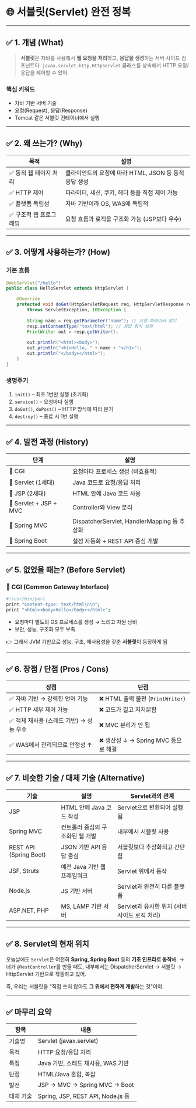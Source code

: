 # 🌐 서블릿(Servlet) 완전 정복

---

## ✅ 1. 개념 (What)

> **서블릿**은 자바를 사용해서 **웹 요청을 처리**하고, **응답을 생성**하는 서버 사이드 컴포넌트다.
> `javax.servlet.http.HttpServlet` 클래스를 상속해서 HTTP 요청/응답을 제어할 수 있어.

### 핵심 키워드

* 자바 기반 서버 기술
* 요청(Request), 응답(Response)
* Tomcat 같은 서블릿 컨테이너에서 실행

---

## ✅ 2. 왜 쓰는가? (Why)

| 목적            | 설명                                  |
| ------------- | ----------------------------------- |
| ✅ 동적 웹 페이지 처리 | 클라이언트의 요청에 따라 HTML, JSON 등 동적 응답 생성 |
| ✅ HTTP 제어     | 파라미터, 세션, 쿠키, 헤더 등을 직접 제어 가능        |
| ✅ 플랫폼 독립성     | 자바 기반이라 OS, WAS에 독립적                |
| ✅ 구조적 웹 프로그래밍 | 요청 흐름과 로직을 구조화 가능 (JSP보다 우수)        |

---

## ✅ 3. 어떻게 사용하는가? (How)

### 기본 흐름

```java
@WebServlet("/hello")
public class HelloServlet extends HttpServlet {

    @Override
    protected void doGet(HttpServletRequest req, HttpServletResponse resp)
        throws ServletException, IOException {
        
        String name = req.getParameter("name"); // 요청 파라미터 받기
        resp.setContentType("text/html"); // 응답 형식 설정
        PrintWriter out = resp.getWriter();
        
        out.println("<html><body>");
        out.println("<h1>Hello, " + name + "</h1>");
        out.println("</body></html>");
    }
}
```

### 생명주기

1. `init()` – 최초 1번만 실행 (초기화)
2. `service()` – 요청마다 실행
3. `doGet()`, `doPost()` – HTTP 방식에 따라 분기
4. `destroy()` – 종료 시 1번 실행

---

## ✅ 4. 발전 과정 (History)

| 단계                     | 설명                                      |
| ---------------------- | --------------------------------------- |
| 🔹 CGI                 | 요청마다 프로세스 생성 (비효율적)                     |
| 🔹 Servlet (1세대)       | Java 코드로 요청/응답 처리                       |
| 🔹 JSP (2세대)           | HTML 안에 Java 코드 사용                      |
| 🔹 Servlet + JSP + MVC | Controller와 View 분리                     |
| 🔹 Spring MVC          | DispatcherServlet, HandlerMapping 등 추상화 |
| 🔹 Spring Boot         | 설정 자동화 + REST API 중심 개발                 |

---

## ✅ 5. 없었을 때는? (Before Servlet)

### 🔻 CGI (Common Gateway Interface)

```bash
#!/usr/bin/perl
print "Content-type: text/html\n\n";
print "<html><body>Hello</body></html>";
```

* 요청마다 별도의 OS 프로세스를 생성 → 느리고 자원 낭비
* 보안, 성능, 구조화 모두 부족

👉 그래서 JVM 기반으로 성능, 구조, 재사용성을 갖춘 **서블릿**이 등장하게 됨

---

## ✅ 6. 장점 / 단점 (Pros / Cons)

| 장점                        | 단점                           |
| ------------------------- | ---------------------------- |
| ✅ 자바 기반 → 강력한 언어 기능       | ❌ HTML 출력 불편 (`PrintWriter`) |
| ✅ HTTP 세부 제어 가능           | ❌ 코드가 길고 지저분함                |
| ✅ 객체 재사용 (스레드 기반) → 성능 우수 | ❌ MVC 분리가 안 됨                |
| ✅ WAS에서 관리되므로 안정성 ↑       | ❌ 생산성 ↓ → Spring MVC 등으로 해결  |

---

## ✅ 7. 비슷한 기술 / 대체 기술 (Alternative)

| 기술                     | 설명                 | Servlet과의 관계                   |
| ---------------------- | ------------------ | ------------------------------ |
| JSP                    | HTML 안에 Java 코드 작성 | Servlet으로 변환되어 실행됨             |
| Spring MVC             | 컨트롤러 중심의 구조화된 웹 개발 | 내부에서 서블릿 사용                    |
| REST API (Spring Boot) | JSON 기반 API 응답 중심  | 서블릿보다 추상화되고 간단함                |
| JSF, Struts            | 예전 Java 기반 웹 프레임워크 | Servlet 위에서 동작                 |
| Node.js                | JS 기반 서버           | Servlet과 완전히 다른 플랫폼            |
| ASP.NET, PHP           | MS, LAMP 기반 서버     | Servlet과 유사한 위치 (서버 사이드 로직 처리) |

---

## ✅ 8. Servlet의 현재 위치

오늘날에도 `Servlet`은 여전히 **Spring, Spring Boot** 등의 **기초 인프라로 동작**해.
→ 너가 `@RestController`를 만들 때도, 내부에서는 DispatcherServlet → 서블릿 → HttpServlet 기반으로 작동하고 있어.

즉, 우리는 서블릿을 "직접 쓰지 않아도 **그 위에서 편하게 개발**하는 것"이야.

---

## ✅ 마무리 요약

| 항목    | 내용                               |
| ----- | -------------------------------- |
| 기술명   | Servlet (javax.servlet)          |
| 목적    | HTTP 요청/응답 처리                    |
| 특징    | Java 기반, 스레드 재사용, WAS 기반         |
| 단점    | HTML/Java 혼합, 복잡                 |
| 발전    | JSP → MVC → Spring MVC → Boot    |
| 대체 기술 | Spring, JSP, REST API, Node.js 등 |
